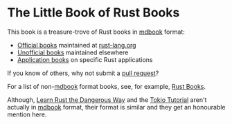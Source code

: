 # The Little Book of Rust Books

This book is a treasure-trove of Rust books in [mdbook](https://github.com/rust-lang/mdBook) format:
* [Official books](./official.md) maintained at [rust-lang.org](https://www.rust-lang.org/)
* [Unofficial books](./unofficial.md) maintained elsewhere
* [Application books](./applications.md) on specific Rust applications

If you know of others, why not submit a [pull request](https://github.com/lborb/book/pulls)?

For a list of non-[mdbook](https://github.com/rust-lang/mdBook) format books,
see, for example, [Rust Books](https://github.com/sger/RustBooks).

Although, [Learn Rust the Dangerous Way](http://cliffle.com/p/dangerust/) and
the [Tokio Tutorial](https://tokio.rs/tokio/tutorial) aren't actually in
[mdbook](https://github.com/rust-lang/mdBook) format, their format is similar
and they get an honourable mention here.